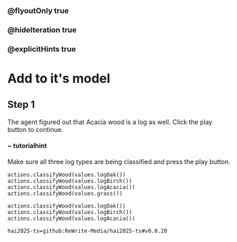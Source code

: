 ### @flyoutOnly true
### @hideIteration true
### @explicitHints true

# Add to it's model

## Step 1
The agent figured out that Acacia wood is a log as well. Click the play button to continue.

#### ~ tutorialhint 
Make sure all three log types are being classified and press the play button.

```ghost
actions.classifyWood(values.logOak())
actions.classifyWood(values.logBirch()) 
actions.classifyWood(values.logAcacia()) 
actions.classifyWood(values.grass()) 
```
```template
actions.classifyWood(values.logOak())
actions.classifyWood(values.logBirch())
actions.classifyWood(values.logAcacia())
```
```package
hai2025-ts=github:ReWrite-Media/hai2025-ts#v0.0.20
```
